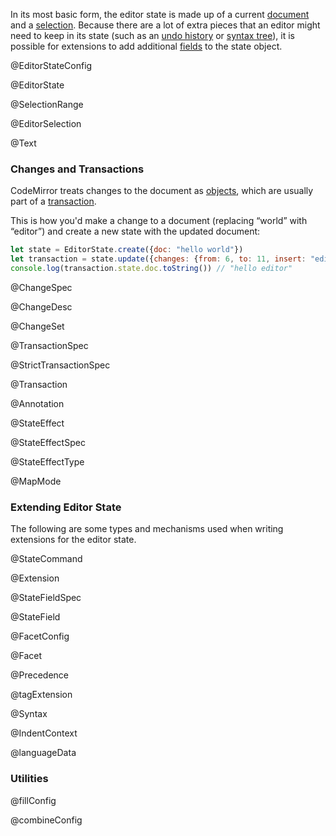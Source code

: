 In its most basic form, the editor state is made up of a current <a
href="#state.EditorState.doc">document</a> and a <a
href="#state.EditorState.selection">selection</a>. Because there are a
lot of extra pieces that an editor might need to keep in its state
(such as an <a href="#history">undo history</a> or <a
href="#state.Syntax">syntax tree</a>), it is possible for extensions
to add additional <a href="#state.StateField">fields</a> to the state
object.

@EditorStateConfig

@EditorState

@SelectionRange

@EditorSelection

@Text

### Changes and Transactions

CodeMirror treats changes to the document as [objects](#state.Change),
which are usually part of a [transaction](#state.Transaction).

This is how you'd make a change to a document (replacing “world” with
“editor”) and create a new state with the updated document:

```javascript
let state = EditorState.create({doc: "hello world"})
let transaction = state.update({changes: {from: 6, to: 11, insert: "editor"}})
console.log(transaction.state.doc.toString()) // "hello editor"
```

@ChangeSpec

@ChangeDesc

@ChangeSet

@TransactionSpec

@StrictTransactionSpec

@Transaction

@Annotation

@StateEffect

@StateEffectSpec

@StateEffectType

@MapMode

### Extending Editor State

The following are some types and mechanisms used when writing
extensions for the editor state.

@StateCommand

@Extension

@StateFieldSpec

@StateField

@FacetConfig

@Facet

@Precedence

@tagExtension

@Syntax

@IndentContext

@languageData

### Utilities

@fillConfig

@combineConfig
